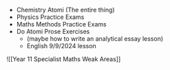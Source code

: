 - Chemistry Atomi (The entire thing)
- Physics Practice Exams
- Maths Methods Practice Exams
- Do Atomi Prose Exercises
	- (maybe how to write an analytical essay lesson)
	- English 9/9/2024 lesson




![[Year 11 Specialist Maths Weak Areas]]